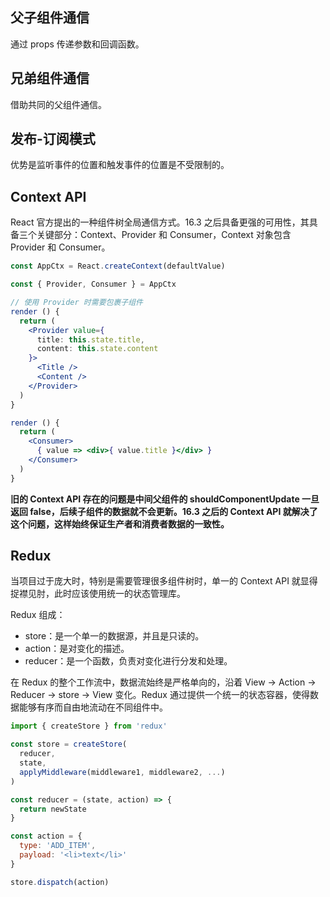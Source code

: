 ## 父子组件通信

通过 props 传递参数和回调函数。

## 兄弟组件通信

借助共同的父组件通信。

## 发布-订阅模式

优势是监听事件的位置和触发事件的位置是不受限制的。

## Context API

React 官方提出的一种组件树全局通信方式。16.3 之后具备更强的可用性，其具备三个关键部分：Context、Provider 和 Consumer，Context 对象包含 Provider 和 Consumer。

```jsx
const AppCtx = React.createContext(defaultValue)

const { Provider, Consumer } = AppCtx

// 使用 Provider 时需要包裹子组件
render () {
  return (
    <Provider value={
      title: this.state.title,
      content: this.state.content
    }>
      <Title />
      <Content />
    </Provider>
  )
}
```

```jsx
render () {
  return (
    <Consumer>
      { value => <div>{ value.title }</div> }
    </Consumer>
  )
}
```

**旧的 Context API 存在的问题是中间父组件的 shouldComponentUpdate 一旦返回 false，后续子组件的数据就不会更新。16.3 之后的 Context API 就解决了这个问题，这样始终保证生产者和消费者数据的一致性。**

## Redux

当项目过于庞大时，特别是需要管理很多组件树时，单一的 Context API 就显得捉襟见肘，此时应该使用统一的状态管理库。

Redux 组成：

- store：是一个单一的数据源，并且是只读的。
- action：是对变化的描述。
- reducer：是一个函数，负责对变化进行分发和处理。

在 Redux 的整个工作流中，数据流始终是严格单向的，沿着 View -> Action -> Reducer -> store -> View 变化。Redux 通过提供一个统一的状态容器，使得数据能够有序而自由地流动在不同组件中。

```jsx
import { createStore } from 'redux'

const store = createStore(
  reducer,
  state,
  applyMiddleware(middleware1, middleware2, ...)
)

const reducer = (state, action) => {
  return newState
}

const action = {
  type: 'ADD_ITEM',
  payload: '<li>text</li>'
}

store.dispatch(action)
```

